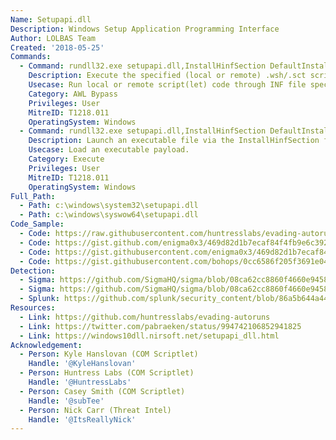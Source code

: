 ```yaml
---
Name: Setupapi.dll
Description: Windows Setup Application Programming Interface
Author: LOLBAS Team
Created: '2018-05-25'
Commands:
  - Command: rundll32.exe setupapi.dll,InstallHinfSection DefaultInstall 128 C:\Tools\shady.inf
    Description: Execute the specified (local or remote) .wsh/.sct script with scrobj.dll in the .inf file by calling an information file directive (section name specified).
    Usecase: Run local or remote script(let) code through INF file specification.
    Category: AWL Bypass
    Privileges: User
    MitreID: T1218.011
    OperatingSystem: Windows
  - Command: rundll32.exe setupapi.dll,InstallHinfSection DefaultInstall 128 C:\\Tools\\calc_exe.inf
    Description: Launch an executable file via the InstallHinfSection function and .inf file section directive.
    Usecase: Load an executable payload.
    Category: Execute
    Privileges: User
    MitreID: T1218.011
    OperatingSystem: Windows
Full_Path:
  - Path: c:\windows\system32\setupapi.dll
  - Path: c:\windows\syswow64\setupapi.dll
Code_Sample:
  - Code: https://raw.githubusercontent.com/huntresslabs/evading-autoruns/master/shady.inf
  - Code: https://gist.github.com/enigma0x3/469d82d1b7ecaf84f4fb9e6c392d25ba#file-backdoor-minimalist-sct
  - Code: https://gist.githubusercontent.com/enigma0x3/469d82d1b7ecaf84f4fb9e6c392d25ba/raw/6cb52b88bcc929f5555cd302d9ed848b7e407052/Backdoor-Minimalist.sct
  - Code: https://gist.githubusercontent.com/bohops/0cc6586f205f3691e04a1ebf1806aabd/raw/baf7b29891bb91e76198e30889fbf7d6642e8974/calc_exe.inf
Detection:
  - Sigma: https://github.com/SigmaHQ/sigma/blob/08ca62cc8860f4660e945805d0dd615ce75258c1/rules/windows/process_creation/win_susp_rundll32_setupapi_installhinfsection.yml
  - Sigma: https://github.com/SigmaHQ/sigma/blob/08ca62cc8860f4660e945805d0dd615ce75258c1/rules/windows/process_creation/win_susp_rundll32_activity.yml
  - Splunk: https://github.com/splunk/security_content/blob/86a5b644a44240f01274c8b74d19a435c7dae66e/detections/endpoint/detect_rundll32_application_control_bypass___setupapi.yml
Resources:
  - Link: https://github.com/huntresslabs/evading-autoruns
  - Link: https://twitter.com/pabraeken/status/994742106852941825
  - Link: https://windows10dll.nirsoft.net/setupapi_dll.html
Acknowledgement:
  - Person: Kyle Hanslovan (COM Scriptlet)
    Handle: '@KyleHanslovan'
  - Person: Huntress Labs (COM Scriptlet)
    Handle: '@HuntressLabs'
  - Person: Casey Smith (COM Scriptlet)
    Handle: '@subTee'
  - Person: Nick Carr (Threat Intel)
    Handle: '@ItsReallyNick'
---
```

